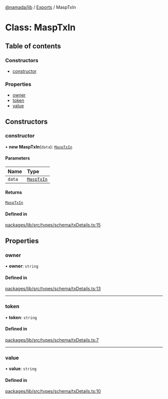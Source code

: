 [@namada/lib](../README.md) / [Exports](../modules.md) / MaspTxIn

# Class: MaspTxIn

## Table of contents

### Constructors

- [constructor](MaspTxIn.md#constructor)

### Properties

- [owner](MaspTxIn.md#owner)
- [token](MaspTxIn.md#token)
- [value](MaspTxIn.md#value)

## Constructors

### constructor

• **new MaspTxIn**(`data`): [`MaspTxIn`](MaspTxIn.md)

#### Parameters

| Name | Type |
| :------ | :------ |
| `data` | [`MaspTxIn`](MaspTxIn.md) |

#### Returns

[`MaspTxIn`](MaspTxIn.md)

#### Defined in

[packages/lib/src/types/schema/txDetails.ts:15](https://github.com/anoma/namada-sdkjs/blob/d6a15cde252d70b528d7c09b83d669dea20b267b/packages/lib/src/types/schema/txDetails.ts#L15)

## Properties

### owner

• **owner**: `string`

#### Defined in

[packages/lib/src/types/schema/txDetails.ts:13](https://github.com/anoma/namada-sdkjs/blob/d6a15cde252d70b528d7c09b83d669dea20b267b/packages/lib/src/types/schema/txDetails.ts#L13)

___

### token

• **token**: `string`

#### Defined in

[packages/lib/src/types/schema/txDetails.ts:7](https://github.com/anoma/namada-sdkjs/blob/d6a15cde252d70b528d7c09b83d669dea20b267b/packages/lib/src/types/schema/txDetails.ts#L7)

___

### value

• **value**: `string`

#### Defined in

[packages/lib/src/types/schema/txDetails.ts:10](https://github.com/anoma/namada-sdkjs/blob/d6a15cde252d70b528d7c09b83d669dea20b267b/packages/lib/src/types/schema/txDetails.ts#L10)

